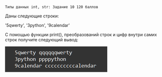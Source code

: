     Типы данных int, str: Задание 10 120 баллов
Даны следующие строки:

'5qwerty', '3python', '9calendar'

С помощью функции print(), преобразований строк и цифр внутри самих строк получите следующий вывод:

![img.png](img.png)